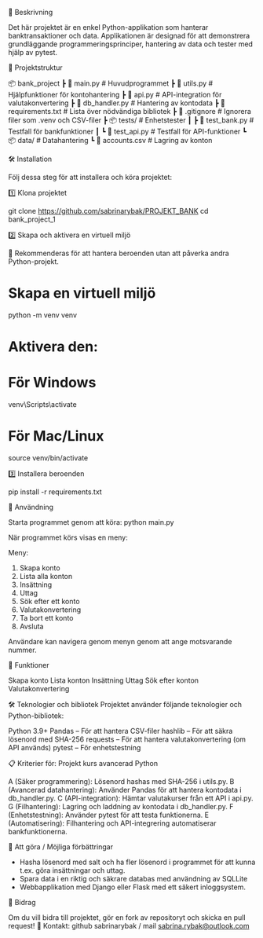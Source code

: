 📌 Beskrivning

Det här projektet är en enkel Python-applikation som hanterar banktransaktioner och data. Applikationen är designad för att demonstrera grundläggande programmeringsprinciper, hantering av data och tester med hjälp av pytest.

📂 Projektstruktur

📦 bank_project
 ┣ 📜 main.py          # Huvudprogrammet
 ┣ 📜 utils.py         # Hjälpfunktioner för kontohantering
 ┣ 📜 api.py           # API-integration för valutakonvertering
 ┣ 📜 db_handler.py    # Hantering av kontodata
 ┣ 📜 requirements.txt # Lista över nödvändiga bibliotek
 ┣ 📜 .gitignore       # Ignorera filer som .venv och CSV-filer
 ┣ 📦 tests/           # Enhetstester
 ┃ ┣ 📜 test_bank.py   # Testfall för bankfunktioner
 ┃ ┗ 📜 test_api.py    # Testfall för API-funktioner
 ┗ 📦 data/            # Datahantering
   ┗ 📜 accounts.csv   # Lagring av konton

🛠️ Installation

Följ dessa steg för att installera och köra projektet:

1️⃣ Klona projektet

git clone https://github.com/sabrinarybak/PROJEKT_BANK
cd bank_project_1

2️⃣ Skapa och aktivera en virtuell miljö

📌 Rekommenderas för att hantera beroenden utan att påverka andra Python-projekt.

# Skapa en virtuell miljö
python -m venv venv

# Aktivera den:
# För Windows
venv\Scripts\activate

# För Mac/Linux
source venv/bin/activate

3️⃣ Installera beroenden

pip install -r requirements.txt

🚀 Användning

Starta programmet genom att köra:
python main.py

När programmet körs visas en meny:

Meny:
1. Skapa konto
2. Lista alla konton
3. Insättning
4. Uttag
5. Sök efter ett konto
6. Valutakonvertering
7. Ta bort ett konto
8. Avsluta

Användare kan navigera genom menyn genom att ange motsvarande nummer.

🎯 Funktioner

Skapa konto
Lista konton
Insättning
Uttag
Sök efter konton
Valutakonvertering

🛠️ Teknologier och bibliotek
Projektet använder följande teknologier och Python-bibliotek:

Python 3.9+
Pandas – För att hantera CSV-filer
hashlib – För att säkra lösenord med SHA-256
requests – För att hantera valutakonvertering (om API används)
pytest – För enhetstestning

📋 Kriterier för: Projekt kurs avancerad Python

A (Säker programmering): Lösenord hashas med SHA-256 i utils.py.
B (Avancerad datahantering): Använder Pandas för att hantera kontodata i db_handler.py.
C (API-integration): Hämtar valutakurser från ett API i api.py.
G (Filhantering): Lagring och laddning av kontodata i db_handler.py.
F (Enhetstestning): Använder pytest för att testa funktionerna.
E (Automatisering): Filhantering och API-integrering automatiserar bankfunktionerna.

📝 Att göra / Möjliga förbättringar

- Hasha lösenord med salt och ha fler lösenord i programmet för att kunna t.ex. göra insättningar och uttag. 
- Spara data i en riktig och säkrare databas med användning av SQLLite
- Webbapplikation med Django eller Flask med ett säkert inloggsystem.

🤝 Bidrag

Om du vill bidra till projektet, gör en fork av repositoryt och skicka en pull request!
📩 Kontakt: github sabrinarybak / mail sabrina.rybak@outlook.com
